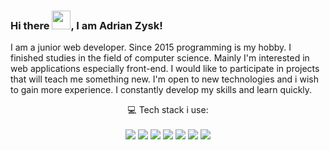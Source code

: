 ### Hi there <img src="https://raw.githubusercontent.com/MartinHeinz/MartinHeinz/master/wave.gif" width="30px">, I am Adrian Zysk!

I am a junior web developer. Since 2015 programming is my hobby. I finished studies in the field of computer science. Mainly I'm interested in web applications especially front-end. I would like to participate in projects that will teach me something new. I'm open to new technologies and i wish to gain more experience. I constantly develop my skills and learn quickly.

<p align='center'>
  💻 Tech stack i use:<br/><br/>
  <img src="https://img.shields.io/badge/TypeScript-007ACC?style=for-the-badge&logo=typescript&logoColor=white" />
  <img src="https://img.shields.io/badge/next.js-000000?style=for-the-badge&logo=nextdotjs&logoColor=white" />
  <img src="https://img.shields.io/badge/React-20232A?style=for-the-badge&logo=react&logoColor=61DAFB" />
  <img src="https://img.shields.io/badge/React_Router-CA4245?style=for-the-badge&logo=react-router&logoColor=white" />
  <img src="https://img.shields.io/badge/Redux-593D88?style=for-the-badge&logo=redux&logoColor=white" />
  <img src="https://img.shields.io/badge/styled--components-DB7093?style=for-the-badge&logo=styled-components&logoColor=white" />
  <img src="https://img.shields.io/badge/Sass-CC6699?style=for-the-badge&logo=sass&logoColor=white" />
</p>



